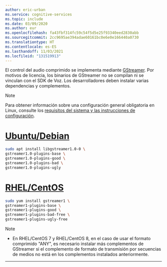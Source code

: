 ```yaml
---
author: eric-urban
ms.service: cognitive-services
ms.topic: include
ms.date: 03/09/2020
ms.author: eur
ms.openlocfilehash: fa43fbf314fc59c54f5d5e25f93340eed2830abb
ms.sourcegitcommit: 2cc9695ae394adae60161bc0e6e0e166440a0730
ms.translationtype: HT
ms.contentlocale: es-ES
ms.lasthandoff: 11/03/2021
ms.locfileid: "131519913"
---
```

El control del audio comprimido se implementa mediante [GStreamer](https://gstreamer.freedesktop.org). Por motivos de licencia, los binarios de GStreamer no se compilan ni se vinculan con el SDK de Voz. Los desarrolladores deben instalar varias dependencias y complementos.

> [!NOTE]
> Para obtener información sobre una configuración general obligatoria en Linux, consulte los [requisitos del sistema y las instrucciones de configuración](~/articles/cognitive-services/speech-service/speech-sdk.md#get-the-speech-sdk).

# <a name="ubuntudebian"></a>[Ubuntu/Debian](#tab/debian)

```sh
sudo apt install libgstreamer1.0-0 \
gstreamer1.0-plugins-base \
gstreamer1.0-plugins-good \
gstreamer1.0-plugins-bad \
gstreamer1.0-plugins-ugly
```

# <a name="rhelcentos"></a>[RHEL/CentOS](#tab/centos)

```sh
sudo yum install gstreamer1 \
gstreamer1-plugins-base \
gstreamer1-plugins-good \
gstreamer1-plugins-bad-free \
gstreamer1-plugins-ugly-free
```

> [!NOTE]
> - En RHEL/CentOS 7 y RHEL/CentOS 8, en el caso de usar el formato comprimido "ANY", es necesario instalar más complementos de GStreamer si el complemento de formato de transmisión por secuencias de medios no está en los complementos instalados anteriormente. 


---
